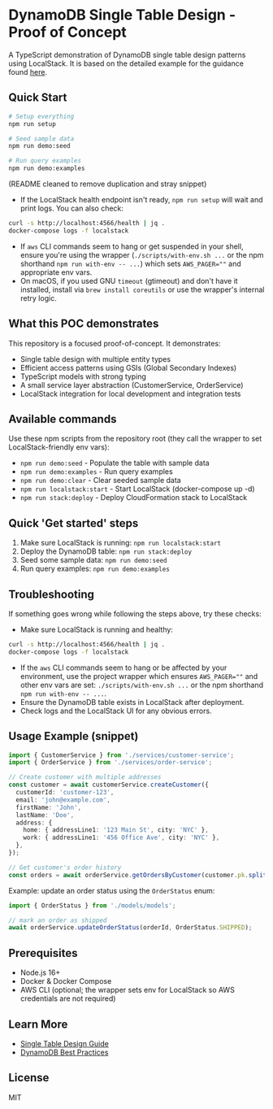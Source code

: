 # DynamoDB Single Table Design - Proof of Concept

A TypeScript demonstration of DynamoDB single table design patterns using LocalStack. It is based on the detailed example for the guidance found [here](https://trustpilot-production.atlassian.net/wiki/spaces/GPT/pages/2223996970/AWS+DynamoDB+Single+Table+Design+Guidance+Recommended+Patterns+and+Best+Practices).

## Quick Start

```bash
# Setup everything
npm run setup

# Seed sample data
npm run demo:seed

# Run query examples
npm run demo:examples
```

(README cleaned to remove duplication and stray snippet)

- If the LocalStack health endpoint isn't ready, `npm run setup` will wait and print logs. You can also check:

```bash
curl -s http://localhost:4566/health | jq .
docker-compose logs -f localstack
```

- If `aws` CLI commands seem to hang or get suspended in your shell, ensure you're using the wrapper (`./scripts/with-env.sh ...` or the npm shorthand `npm run with-env -- ...`) which sets `AWS_PAGER=""` and appropriate env vars.
- On macOS, if you used GNU `timeout` (gtimeout) and don't have it installed, install via `brew install coreutils` or use the wrapper's internal retry logic.

## What this POC demonstrates

This repository is a focused proof-of-concept. It demonstrates:

- Single table design with multiple entity types
- Efficient access patterns using GSIs (Global Secondary Indexes)
- TypeScript models with strong typing
- A small service layer abstraction (CustomerService, OrderService)
- LocalStack integration for local development and integration tests

## Available commands

Use these npm scripts from the repository root (they call the wrapper to set LocalStack-friendly env vars):

- `npm run demo:seed` - Populate the table with sample data
- `npm run demo:examples` - Run query examples
- `npm run demo:clear` - Clear seeded sample data
- `npm run localstack:start` - Start LocalStack (docker-compose up -d)
- `npm run stack:deploy` - Deploy CloudFormation stack to LocalStack

## Quick 'Get started' steps

1. Make sure LocalStack is running: `npm run localstack:start`
2. Deploy the DynamoDB table: `npm run stack:deploy`
3. Seed some sample data: `npm run demo:seed`
4. Run query examples: `npm run demo:examples`

## Troubleshooting

If something goes wrong while following the steps above, try these checks:

- Make sure LocalStack is running and healthy:

```bash
curl -s http://localhost:4566/health | jq .
docker-compose logs -f localstack
```

- If the `aws` CLI commands seem to hang or be affected by your environment, use the project wrapper which ensures `AWS_PAGER=""` and other env vars are set: `./scripts/with-env.sh ...` or the npm shorthand `npm run with-env -- ...`.
- Ensure the DynamoDB table exists in LocalStack after deployment.
- Check logs and the LocalStack UI for any obvious errors.

## Usage Example (snippet)

```typescript
import { CustomerService } from './services/customer-service';
import { OrderService } from './services/order-service';

// Create customer with multiple addresses
const customer = await customerService.createCustomer({
  customerId: 'customer-123',
  email: 'john@example.com',
  firstName: 'John',
  lastName: 'Doe',
  address: {
    home: { addressLine1: '123 Main St', city: 'NYC' },
    work: { addressLine1: '456 Office Ave', city: 'NYC' },
  },
});

// Get customer's order history
const orders = await orderService.getOrdersByCustomer(customer.pk.split('#')[1]);
```

Example: update an order status using the `OrderStatus` enum:

```typescript
import { OrderStatus } from './models/models';

// mark an order as shipped
await orderService.updateOrderStatus(orderId, OrderStatus.SHIPPED);
```

## Prerequisites

- Node.js 16+
- Docker & Docker Compose
- AWS CLI (optional; the wrapper sets env for LocalStack so AWS credentials are not required)

## Learn More

- [Single Table Design Guide](https://www.alexdebrie.com/posts/dynamodb-single-table/)
- [DynamoDB Best Practices](https://docs.aws.amazon.com/amazondynamodb/latest/developerguide/best-practices.html)

## License

MIT
